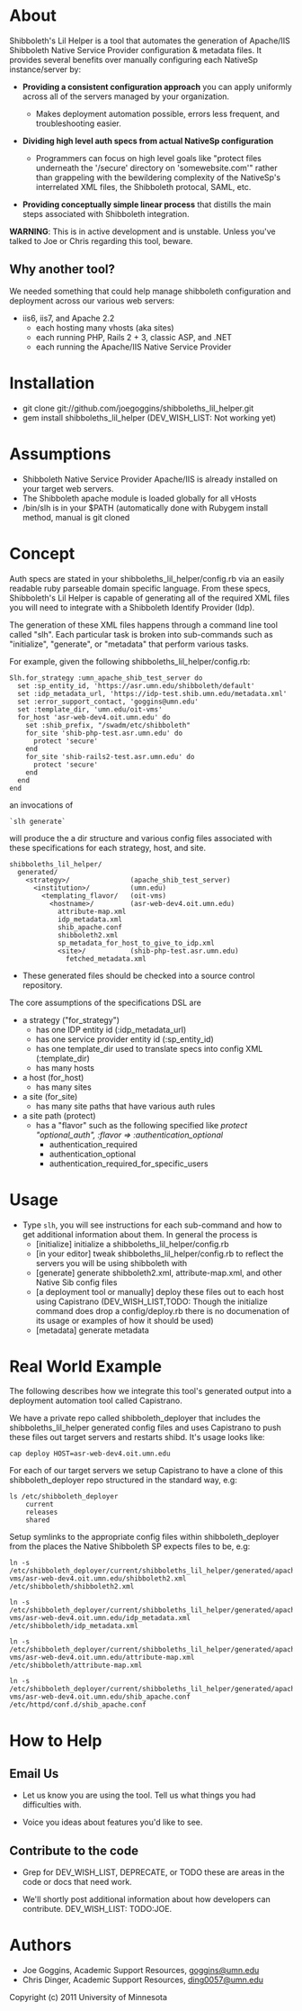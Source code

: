 About
=====
Shibboleth's Lil Helper is a tool that automates the generation of Apache/IIS Shibboleth Native Service Provider configuration & metadata files.  It provides several benefits over manually configuring each NativeSp instance/server by:

* __Providing a consistent configuration approach__ you can apply uniformly across all of the servers managed by your organization.
  * Makes deployment automation possible, errors less frequent, and troubleshooting easier.

* __Dividing high level auth specs from actual NativeSp configuration__
  * Programmers can focus on high level goals like "protect files underneath the '/secure' directory on 'somewebsite.com'" rather than grappeling with the bewildering complexity of the NativeSp's interrelated XML files, the Shibboleth protocal, SAML, etc.  

* __Providing conceptually simple linear process__ that distills the main steps associated with Shibboleth integration.

**WARNING**: This is in active development and is unstable. 
Unless you've talked to Joe or Chris regarding this tool, beware.

Why another tool?
-----------------
We needed something that could help manage shibboleth configuration and deployment across our various web servers:

* iis6, iis7, and Apache 2.2
  * each hosting many vhosts (aka sites)
  * each running PHP, Rails 2 + 3, classic ASP, and .NET
  * each running the Apache/IIS Native Service Provider

Installation
============
* git clone git://github.com/joegoggins/shibboleths_lil_helper.git
* gem install shibboleths_lil_helper (DEV_WISH_LIST: Not working yet)

Assumptions
===========
* Shibboleth Native Service Provider Apache/IIS is already installed on your target web servers.
* The Shibboleth apache module is loaded globally for all vHosts
* /bin/slh is in your $PATH (automatically done with Rubygem install
  method, manual is git cloned

Concept
=======

Auth specs are stated in your shibboleths_lil_helper/config.rb
via an easily readable ruby parseable domain specific language.  From these specs, Shibboleth's Lil Helper is capable of generating all of the required XML files you will need to integrate with
a Shibboleth Identify Provider (Idp).

The generation of these XML files happens through a command line tool
called "slh".  Each particular task is broken into sub-commands such as
"initialize", "generate", or "metadata" that perform various tasks.

For example, given the following shibboleths_lil_helper/config.rb:

    Slh.for_strategy :umn_apache_shib_test_server do
      set :sp_entity_id, 'https://asr.umn.edu/shibboleth/default'
      set :idp_metadata_url, 'https://idp-test.shib.umn.edu/metadata.xml'
      set :error_support_contact, 'goggins@umn.edu'
      set :template_dir, 'umn.edu/oit-vms'
      for_host 'asr-web-dev4.oit.umn.edu' do
        set :shib_prefix, "/swadm/etc/shibboleth"
        for_site 'shib-php-test.asr.umn.edu' do
          protect 'secure'
        end
        for_site 'shib-rails2-test.asr.umn.edu' do
          protect 'secure'
        end
      end
    end

an invocations of

    `slh generate`

will produce the a dir structure and various config files
associated with these specifications for each strategy, host, and site.

    shibboleths_lil_helper/
      generated/
        <strategy>/               (apache_shib_test_server)
          <institution>/          (umn.edu)
            <templating_flavor/   (oit-vms)
              <hostname>/         (asr-web-dev4.oit.umn.edu)
                attribute-map.xml
                idp_metadata.xml
                shib_apache.conf
                shibboleth2.xml
                sp_metadata_for_host_to_give_to_idp.xml 
                <site>/           (shib-php-test.asr.umn.edu)
                  fetched_metadata.xml

* These generated files should be checked into a source control repository.

The core assumptions of the specifications DSL are

* a strategy ("for_strategy")
  * has one IDP entity id (:idp_metadata_url)
  * has one service provider entity id (:sp_entity_id)
  * has one template_dir used to translate specs into config XML (:template_dir)
  * has many hosts
* a host (for_host)
  * has many sites 
* a site (for_site)
  * has many site paths that have various auth rules
* a site path (protect)
  * has a "flavor" such as the following specified like
    *protect "optional_auth", :flavor => :authentication_optional*
    * authentication_required
    * authentication_optional
    * authentication_required_for_specific_users


Usage
=====
* Type `slh`, you will see instructions for each sub-command and how
  to get additional information about them.  In general the process is
  * [initialize] initialize a shibboleths_lil_helper/config.rb
  * [in your editor] tweak shibboleths_lil_helper/config.rb to reflect the servers you
    will be using shibboleth with
  * [generate] generate shibboleth2.xml, attribute-map.xml, and other Native Sib
    config files
  * [a deployment tool or manually] deploy these files out to each host using Capistrano (DEV_WISH_LIST,TODO: Though the initialize command does drop a config/deploy.rb there is no documenation of its usage or examples of how it should be used)
  * [metadata] generate metadata

Real World Example
==================
The following describes how we integrate this tool's generated output
into a deployment automation tool called Capistrano.

We have a private repo called shibboleth_deployer that includes the shibboleths_lil_helper generated config files and uses Capistrano to push these files out target servers and restarts shibd.  It's usage looks like:

    cap deploy HOST=asr-web-dev4.oit.umn.edu

For each of our target servers we setup Capistrano to have a clone of
this shibboleth_deployer repo structured in the standard way, e.g:

    ls /etc/shibboleth_deployer
        current
        releases
        shared

Setup symlinks to the appropriate config files within
shibboleth_deployer from the places the Native Shibboleth SP expects
files to be, e.g:

    ln -s /etc/shibboleth_deployer/current/shibboleths_lil_helper/generated/apache_shib_test_server/umn.edu/oit-vms/asr-web-dev4.oit.umn.edu/shibboleth2.xml /etc/shibboleth/shibboleth2.xml

    ln -s /etc/shibboleth_deployer/current/shibboleths_lil_helper/generated/apache_shib_test_server/umn.edu/oit-vms/asr-web-dev4.oit.umn.edu/idp_metadata.xml /etc/shibboleth/idp_metadata.xml

    ln -s /etc/shibboleth_deployer/current/shibboleths_lil_helper/generated/apache_shib_test_server/umn.edu/oit-vms/asr-web-dev4.oit.umn.edu/attribute-map.xml /etc/shibboleth/attribute-map.xml

    ln -s /etc/shibboleth_deployer/current/shibboleths_lil_helper/generated/apache_shib_test_server/umn.edu/oit-vms/asr-web-dev4.oit.umn.edu/shib_apache.conf /etc/httpd/conf.d/shib_apache.conf


How to Help
======================

Email Us
----------------------
* Let us know you are using the tool.  Tell us what things you had
  difficulties with.

* Voice you ideas about features you'd like to see.

Contribute to the code
----------------------
* Grep for DEV_WISH_LIST, DEPRECATE, or TODO these are areas in the code or docs that need
  work.

* We'll shortly post additional information about how developers can
  contribute. DEV_WISH_LIST: TODO:JOE.

Authors
=======
* Joe Goggins, Academic Support Resources, goggins@umn.edu
* Chris Dinger, Academic Support Resources, ding0057@umn.edu


Copyright (c) 2011 University of Minnesota
